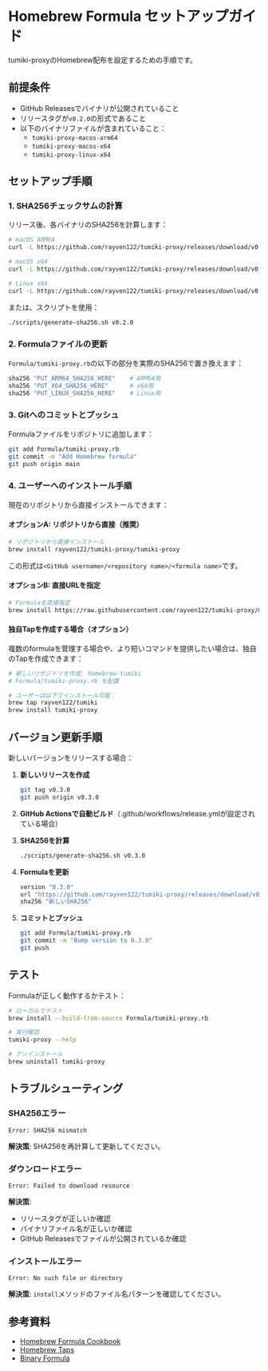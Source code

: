 # Homebrew Formula セットアップガイド

tumiki-proxyのHomebrew配布を設定するための手順です。

## 前提条件

- GitHub Releasesでバイナリが公開されていること
- リリースタグが`v0.2.0`の形式であること
- 以下のバイナリファイルが含まれていること：
  - `tumiki-proxy-macos-arm64`
  - `tumiki-proxy-macos-x64`
  - `tumiki-proxy-linux-x64`

## セットアップ手順

### 1. SHA256チェックサムの計算

リリース後、各バイナリのSHA256を計算します：

```bash
# macOS ARM64
curl -L https://github.com/rayven122/tumiki-proxy/releases/download/v0.2.0/tumiki-proxy-macos-arm64 | shasum -a 256

# macOS x64
curl -L https://github.com/rayven122/tumiki-proxy/releases/download/v0.2.0/tumiki-proxy-macos-x64 | shasum -a 256

# Linux x64
curl -L https://github.com/rayven122/tumiki-proxy/releases/download/v0.2.0/tumiki-proxy-linux-x64 | shasum -a 256
```

または、スクリプトを使用：

```bash
./scripts/generate-sha256.sh v0.2.0
```

### 2. Formulaファイルの更新

`Formula/tumiki-proxy.rb`の以下の部分を実際のSHA256で置き換えます：

```ruby
sha256 "PUT_ARM64_SHA256_HERE"    # ARM64用
sha256 "PUT_X64_SHA256_HERE"      # x64用
sha256 "PUT_LINUX_SHA256_HERE"    # Linux用
```

### 3. Gitへのコミットとプッシュ

Formulaファイルをリポジトリに追加します：

```bash
git add Formula/tumiki-proxy.rb
git commit -m "Add Homebrew formula"
git push origin main
```

### 4. ユーザーへのインストール手順

現在のリポジトリから直接インストールできます：

#### オプションA: リポジトリから直接（推奨）

```bash
# リポジトリから直接インストール
brew install rayven122/tumiki-proxy/tumiki-proxy
```

この形式は`<GitHub username>/<repository name>/<formula name>`です。

#### オプションB: 直接URLを指定

```bash
# Formulaを直接指定
brew install https://raw.githubusercontent.com/rayven122/tumiki-proxy/main/Formula/tumiki-proxy.rb
```

#### 独自Tapを作成する場合（オプション）

複数のformulaを管理する場合や、より短いコマンドを提供したい場合は、独自のTapを作成できます：

```bash
# 新しいリポジトリを作成: homebrew-tumiki
# Formula/tumiki-proxy.rb を配置

# ユーザーは以下でインストール可能：
brew tap rayven122/tumiki
brew install tumiki-proxy
```

## バージョン更新手順

新しいバージョンをリリースする場合：

1. **新しいリリースを作成**
   ```bash
   git tag v0.3.0
   git push origin v0.3.0
   ```

2. **GitHub Actionsで自動ビルド**（.github/workflows/release.ymlが設定されている場合）

3. **SHA256を計算**
   ```bash
   ./scripts/generate-sha256.sh v0.3.0
   ```

4. **Formulaを更新**
   ```ruby
   version "0.3.0"
   url "https://github.com/rayven122/tumiki-proxy/releases/download/v0.3.0/..."
   sha256 "新しいSHA256"
   ```

5. **コミットとプッシュ**
   ```bash
   git add Formula/tumiki-proxy.rb
   git commit -m "Bump version to 0.3.0"
   git push
   ```

## テスト

Formulaが正しく動作するかテスト：

```bash
# ローカルでテスト
brew install --build-from-source Formula/tumiki-proxy.rb

# 実行確認
tumiki-proxy --help

# アンインストール
brew uninstall tumiki-proxy
```

## トラブルシューティング

### SHA256エラー

```
Error: SHA256 mismatch
```

**解決策**: SHA256を再計算して更新してください。

### ダウンロードエラー

```
Error: Failed to download resource
```

**解決策**:
- リリースタグが正しいか確認
- バイナリファイル名が正しいか確認
- GitHub Releasesでファイルが公開されているか確認

### インストールエラー

```
Error: No such file or directory
```

**解決策**: `install`メソッドのファイル名パターンを確認してください。

## 参考資料

- [Homebrew Formula Cookbook](https://docs.brew.sh/Formula-Cookbook)
- [Homebrew Taps](https://docs.brew.sh/Taps)
- [Binary Formula](https://docs.brew.sh/Formula-Cookbook#binary-formula)

